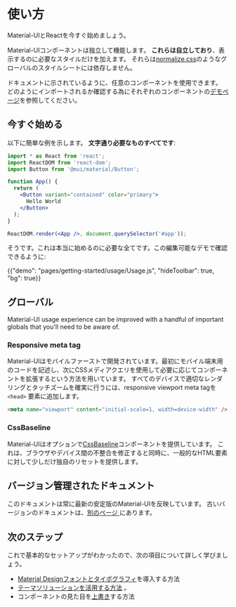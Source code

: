 # 使い方

<p class="description">Material-UIとReactを今すぐ始めましょう。</p>

Material-UIコンポーネントは独立して機能します。 **これらは自立しており**、表示するのに必要なスタイルだけを加えます。 それらは[normalize.css](https://github.com/necolas/normalize.css/)のようなグローバルのスタイルシートには依存しません。

ドキュメントに示されているように、任意のコンポーネントを使用できます。 どのようにインポートされるか確認する為にそれぞれのコンポーネントの[デモページ](/components/buttons/)を参照してください。

## 今すぐ始める

以下に簡単な例を示します。 **文字通り必要なものすべてです**:

```jsx
import * as React from 'react';
import ReactDOM from 'react-dom';
import Button from '@mui/material/Button';

function App() {
  return (
    <Button variant="contained" color="primary">
      Hello World
    </Button>
  );
}

ReactDOM.render(<App />, document.querySelector('#app'));
```

そうです。これは本当に始めるのに必要な全てです。この編集可能なデモで確認できるように:

{{"demo": "pages/getting-started/usage/Usage.js", "hideToolbar": true, "bg": true}}

## グローバル

Material-UI usage experience can be improved with a handful of important globals that you'll need to be aware of.

### Responsive meta tag

Material-UIはモバイルファーストで開発されています。最初にモバイル端末用のコードを記述し、次にCSSメディアクエリを使用して必要に応じてコンポーネントを拡張するという方法を用いています。 すべてのデバイスで適切なレンダリングとタッチズームを確実に行うには、responsive viewport meta tagを `<head>` 要素に追加します。

```html
<meta name="viewport" content="initial-scale=1, width=device-width" />
```

### CssBaseline

Material-UIはオプションで[CssBaseline](/components/css-baseline/)コンポーネントを提供しています。 これは、ブラウザやデバイス間の不整合を修正すると同時に、一般的なHTML要素に対して少しだけ独自のリセットを提供します。

## バージョン管理されたドキュメント

このドキュメントは常に最新の安定版のMaterial-UIを反映しています。 古いバージョンのドキュメントは、[別のページ ](https://material-ui.com/versions/)にあります。

## 次のステップ

これで基本的なセットアップがわかったので、次の項目について詳しく学びましょう。

- [Material Designフォントとタイポグラフィ](/components/typography/)を導入する方法
- [テーマソリューションを活用する方法](/customization/theming/) 。
- コンポーネントの見た目を[上書き](/customization/how-to-customize/)する方法

